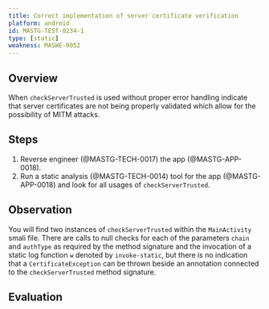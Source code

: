 ```yaml
---
title: Correct implementation of server certificate verification
platform: android
id: MASTG-TEST-0234-1
type: [static]
weakness: MASWE-0052
---
```


## Overview

When `checkServerTrusted` is used without proper error handling indicate that server certificates are not being properly validated which allow for the possibility of MITM attacks.

## Steps

1. Reverse engineer (@MASTG-TECH-0017) the app (@MASTG-APP-0018).
2. Run a static analysis (@MASTG-TECH-0014) tool for the app (@MASTG-APP-0018) and look for all usages of `checkServerTrusted`.

## Observation

You will find two instances of `checkServerTrusted` within the `MainActivity` smali file. There are calls to null checks for each of the parameters `chain` and `authType` as required by the method signature and the invocation of a static log function `w` denoted by `invoke-static`, but there is no indication that a `CertificateException` can be thrown beside an annotation connected to the `checkServerTrusted` method signature.

## Evaluation

